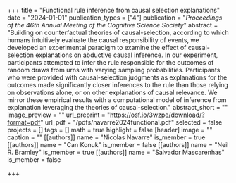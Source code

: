 +++
title = "Functional rule inference from causal selection explanations"
date = "2024-01-01"
publication_types = ["4"]
publication = "_Proceedings of the 46th Annual Meeting of the Cognitive Science Society_"
abstract = "Building on counterfactual theories of causal-selection, according to which humans intuitively evaluate the causal responsibility of events, we developed an experimental paradigm to examine the effect of causal-selection explanations on abductive causal inference. In our experiment, participants attempted to infer the rule responsible for the outcomes of random draws from urns with varying sampling probabilities. Participants who were provided with causal-selection judgments as explanations for the outcomes made significantly closer inferences to the rule than those relying on observations alone, or on other explanations of causal relevance. We mirror these empirical results with a computational model of inference from explanation leveraging the theories of causal-selection."
abstract_short = ""
image_preview = ""
url_preprint = "https://osf.io/3wzpe/download/?format=pdf"
url_pdf = "/pdfs/navarre2024functional.pdf"
selected = false
projects = []
tags = []
math = true
highlight = false
[header]
image = ""
caption = ""
[[authors]]
	name = "Nicolas Navarre"
	is_member = true
[[authors]]
	name = "Can Konuk"
	is_member = false
[[authors]]
	name = "Neil R. Bramley"
	is_member = true
[[authors]]
	name = "Salvador Mascarenhas"
	is_member = false

+++
